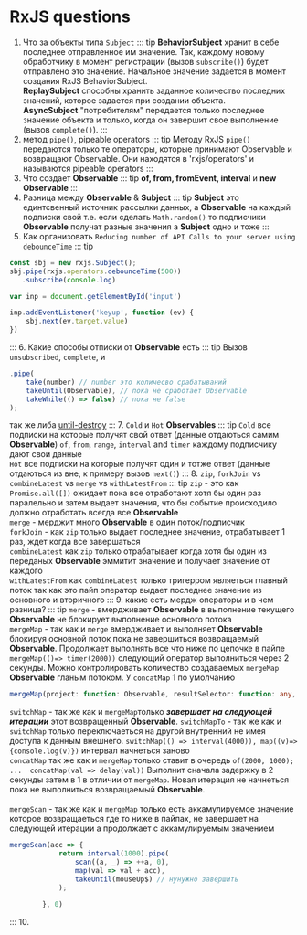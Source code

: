 # RxJS questions
1. Что за объекты типа `Subject`
::: tip
**BehaviorSubject** хранит в себе последнее отправленное им значение. Так, каждому новому обработчику в момент регистрации (вызов `subscribe()`) будет отправлено это значение.
Начальное значение задается в момент создания RxJS BehaviorSubject.<br/>
**ReplaySubject** способны хранить заданное количество последних значений, которое задается при создании объекта.<br/>
**AsyncSubject** "потребителям" передается только последнее значение объекта и только, когда он завершит свое выполнение (вызов `complete()`).
:::
2. метод `pipe()`, pipeable operators
::: tip
Методу RxJS `pipe()` передаются только те операторы, которые принимают Observable и возвращают Observable. 
Они находятся в 'rxjs/operators' и называются pipeable operators
:::
3. Что создает **Observable**
::: tip
**of, from, fromEvent, interval** и **new Observable**
:::
4. Разница между  **Observable** & **Subject**
::: tip
**Subject** это единтсвенный источник рассылки данных, а **Observable** на каждый подписки свой
т.е. если сделать `Math.random()` то подписчики **Observable** получат разные значения а **Subject** одно и тоже
:::
5. Как организовать `Reducing number of API Calls to your server using debounceTime`
::: tip
```javascript
const sbj = new rxjs.Subject();
sbj.pipe(rxjs.operators.debounceTime(500))
   .subscribe(console.log)

var inp = document.getElementById('input')

inp.addEventListener('keyup', function (ev) {
    sbj.next(ev.target.value)
})
```
:::
6. Какие способы отписки от **Observable** есть
::: tip
Вызов `unsubscribed`, `complete`, и 
```javascript
.pipe(
    take(number) // number это количесво срабатываний   
    takeUntil(Observable), // пока не сработает Observable
    takeWhile(() => false) // пока не false
);
```
так же либа [until-destroy](https://github.com/ngneat/until-destroy)
:::
7. `Cold` и `Hot` **Observables**
::: tip
`Cold` все подписки на которые получят свой ответ (данные отдаються самим **Observable**)
`of`, `from`, `range`, `interval` and `timer` каждому подписчику дают свои данные <br/>
`Hot` все подписки на которые получят один и тотже ответ (данные отдаються из вне, к примеру вызов `next()`)
:::
8. `zip`, `forkJoin` vs `combineLatest` vs `merge` vs `withLatestFrom`
::: tip
`zip` - это как `Promise.all([])` ожидает пока все отработают хотя бы один раз паралельно и затем выдает значения, 
что бы событие происходило должно отработать всегда все **Observable**
 <br/>
`merge` - мерджит много **Observable** в один поток/подписчик<br/>
`forkJoin` - как `zip` только выдает последнее значение, отрабатывает 1 раз, ждет когда все завершаться<br/>
`combineLatest` как `zip` только отрабатывает когда хотя бы один из переданых **Observable** эммитит значение и получает значение от каждого<br/>
`withLatestFrom` как `combineLatest` только тригерром являеться главный поток так как это пайп оператор выдает последнее значение из основного и вторичного
:::
9. какие есть мердж операторы и в чем разница?
::: tip
`merge` - вмердживает **Observable** в выполнение текущего **Observable** не блокирует выполнение основного потока <br>
`mergeMap` - так как и `merge` вмердживает и выполняет **Observable** блокируя основной поток пока не завершиться возвращаемый 
**Observable**. Продолжает выполнять все что ниже по цепочке в пайпе `mergeMap(()=> timer(2000))` следующий оператор выполниться через 2 секунды. 
Можно контролировать количество создаваемых `mergeMap` **Observable** гланым потоком. У `concatMap` 1 по умолчанию
```typescript
mergeMap(project: function: Observable, resultSelector: function: any, concurrent: number): Observable
```
`switchMap` - так же как и `mergeMap`только ***завершает на следующей итерации*** этот возвращенный **Observable**. 
`switchMapTo` - так же как и `switchMap` только переключаеться на другой внутренний не имея доступа к данным внешнего. 
`switchMap(() => interval(4000)), map((v)=> {console.log(v)})` интервал начнеться заново<br>
`concatMap` так же как и `mergeMap` только ставит в очередь `of(2000, 1000); ...  concatMap(val => delay(val))`
Выполнит сначала задержку в 2 секунды затем в 1 в отличии от `mergeMap`. Новая итерация не начнеться пока не выполниться возвращаемый **Observable**. <br><br>
`mergeScan` - так же как и `mergeMap` только есть аккамулируемое значение которое возвращаеться где то ниже в пайпах, 
не завершает на следующей итерации а продолжает с аккамулируемым значением
```typescript
mergeScan(acc => {
            return interval(1000).pipe(
                scan((a, _) => ++a, 0),
                map(val => val + acc),
                takeUntil(mouseUp$) // нунужно завершить
            );
    
        }, 0)
```
:::
10. 
